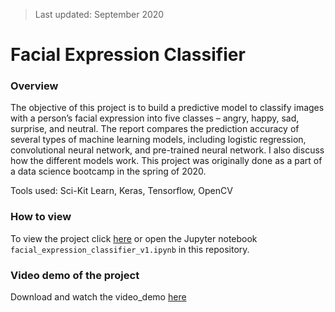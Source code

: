 > Last updated: September 2020

# Facial Expression Classifier

### Overview

The objective of this project is to build a predictive model to classify images with a person’s facial expression into five classes – angry, happy, sad, surprise, and neutral.  The report compares the prediction accuracy of several types of machine learning models, including logistic regression, convolutional neural network, and pre-trained neural network.  I also discuss how the different models work.  This project was originally done as a part of a data science bootcamp in the spring of 2020.

Tools used: Sci-Kit Learn, Keras, Tensorflow, OpenCV

### How to view

To view the project click [here](/facial_expression_classifier_v1.ipynb "here") or open the Jupyter notebook `facial_expression_classifier_v1.ipynb` in this repository.

### Video demo of the project

Download and watch the video_demo [here](/BS_FEC.mp4 "video_demo")
